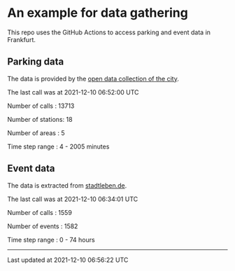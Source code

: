 # An example for data gathering

This repo uses the GitHub Actions to access parking and event data in Frankfurt.

## Parking data
The data is provided by the [open data collection of the city](https://www.offenedaten.frankfurt.de/).

The last call was at 2021-12-10 06:52:00 UTC

Number of calls   : 13713

Number of stations:    18

Number of areas   :     5

Time step range   :     4 -  2005 minutes


## Event data
The data is extracted from [stadtleben.de](https://stadtleben.de/frankfurt/).

The last call was at 2021-12-10 06:34:01 UTC

Number of calls   : 1559

Number of events  : 1582

Time step range   :    0 -   74 hours


----

Last updated at 2021-12-10 06:56:22 UTC
